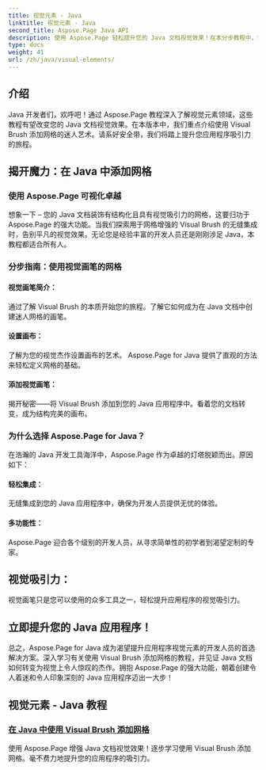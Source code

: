 ```yaml
---
title: 视觉元素 - Java
linktitle: 视觉元素 - Java
second_title: Aspose.Page Java API
description: 使用 Aspose.Page 轻松提升您的 Java 文档视觉效果！在本分步教程中，学习如何使用 Visual Brush 添加网格来增强您的应用程序。
type: docs
weight: 41
url: /zh/java/visual-elements/
---
```

## 介绍

Java 开发者们，欢呼吧！通过 Aspose.Page 教程深入了解视觉元素领域，这些教程有望改变您的 Java 文档视觉效果。在本版本中，我们重点介绍使用 Visual Brush 添加网格的迷人艺术。请系好安全带，我们将踏上提升您应用程序吸引力的旅程。

## 揭开魔力：在 Java 中添加网格

### 使用 Aspose.Page 可视化卓越
想象一下 – 您的 Java 文档装饰有结构化且具有视觉吸引力的网格，这要归功于 Aspose.Page 的强大功能。当我们探索用于网格增强的 Visual Brush 的无缝集成时，告别平凡的视觉效果。无论您是经验丰富的开发人员还是刚刚涉足 Java，本教程都适合所有人。

### 分步指南：使用视觉画笔的网格

#### 视觉画笔简介：
通过了解 Visual Brush 的本质开始您的旅程。了解它如何成为在 Java 文档中创建迷人网格的画笔。

#### 设置画布：
了解为您的视觉杰作设置画布的艺术。 Aspose.Page for Java 提供了直观的方法来轻松定义网格的基础。

#### 添加视觉画笔：
揭开秘密——将 Visual Brush 添加到您的 Java 应用程序中。看着您的文档转变，成为结构完美的画布。

### 为什么选择 Aspose.Page for Java？

在浩瀚的 Java 开发工具海洋中，Aspose.Page 作为卓越的灯塔脱颖而出。原因如下：

#### 轻松集成：
无缝集成到您的 Java 应用程序中，确保为开发人员提供无忧的体验。

#### 多功能性：
Aspose.Page 迎合各个级别的开发人员，从寻求简单性的初学者到渴望定制的专家。

## 视觉吸引力：
视觉画笔只是您可以使用的众多工具之一，轻松提升应用程序的视觉吸引力。

## 立即提升您的 Java 应用程序！

总之，Aspose.Page for Java 成为渴望提升应用程序视觉元素的开发人员的首选解决方案。深入学习有关使用 Visual Brush 添加网格的教程，并见证 Java 文档如何转变为视觉上令人惊叹的杰作。拥抱 Aspose.Page 的强大功能，朝着创建令人着迷和令人印象深刻的 Java 应用程序迈出一大步！
## 视觉元素 - Java 教程
### [在 Java 中使用 Visual Brush 添加网格](./add-grid/)
使用 Aspose.Page 增强 Java 文档视觉效果！逐步学习使用 Visual Brush 添加网格。毫不费力地提升您的应用程序的吸引力。
